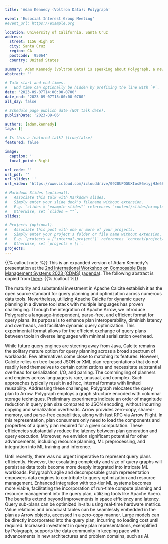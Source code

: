 ```yaml
---
title: 'Adam Kennedy (Voltron Data): Polygraph'

event: 'Eusocial Interest Group Meeting'
#event_url: https://example.org

location: University of California, Santa Cruz
address:
  street: 1156 High St
  city: Santa Cruz
  region: CA
  postcode: '95064'
  country: United States

summary: Adam Kennedy (Voltron Data) is speaking about Polygraph, a new effort to make processing and optimizations of query plans more efficient
abstract: ''

# Talk start and end times.
#   End time can optionally be hidden by prefixing the line with `#`.
date: '2023-09-07T14:00:00-0700'
date_end: '2023-09-07T15:00:00-0700'
all_day: false

# Schedule page publish date (NOT talk date).
publishDate: '2023-09-06'

authors: [adam.kennedy]
tags: []

# Is this a featured talk? (true/false)
featured: false

image:
  caption: ''
  focal_point: Right

url_code: ''
url_pdf: ''
url_slides: ''
url_video: 'https://www.icloud.com/iclouddrive/0920UPOGUXIosE6viyjHJe6BQ#video1862580471'

# Markdown Slides (optional).
#   Associate this talk with Markdown slides.
#   Simply enter your slide deck's filename without extension.
#   E.g. `slides = "example-slides"` references `content/slides/example-slides.md`.
#   Otherwise, set `slides = ""`.
slides:

# Projects (optional).
#   Associate this post with one or more of your projects.
#   Simply enter your project's folder or file name without extension.
#   E.g. `projects = ["internal-project"]` references `content/project/deep-learning/index.md`.
#   Otherwise, set `projects = []`.
projects:
---
```


{{% callout note %}}
This is an expanded version of Adam Kennedy's presentation at the [2nd International Workshop on Composable Data Management Systems 2023 (CDMS)](https://ceur-ws.org/Vol-3462/CDMS0.pdf) ([agenda](https://ceur-ws.org/Vol-3462)). The following abstract is copied from [there]((https://ceur-ws.org/Vol-3462/CDMS12.pdf)).
{{% /callout %}}

The maturity and substantial investment in Apache Calcite establish it as the open source standard for query planning and
optimization across numerous data tools. Nevertheless, utilizing Apache Calcite for dynamic query planning in a diverse tool
stack with multiple languages has proven challenging. Through the integration of Apache Arrow, we introduce Polygraph:
a language-independent, parse-free, and efficient format for query plans. Its purpose is to enhance plan interoperability,
diminish latency and overheads, and facilitate dynamic query optimization. This experimental format allows for the efficient
exchange of query plans between tools in diverse languages with minimal serialization overhead.  

While future query engines are steering away from Java, Calcite remains the solitary mature option for query planning
across a broad spectrum of workloads. Few alternatives come close to matching its features. However, Calcite relies on
tree-based JSON or XML plan representations that do not readily lend themselves to certain optimizations and necessitate
substantial overhead for serialization, I/O, and parsing. The commingling of planners and engines across languages is rare,
unusual, and complex. Such approaches typically result in ad hoc, internal formats with limited reusability. Addressing
these challenges, Polygraph relocates the query plan to Arrow. Polygraph employs a graph structure encoded with columnar
storage techniques. Preliminary experiments indicate an order of magnitude reduction in query plan size compared to JSON
encoding, without incurring copying and serialization overheads. Arrow provides zero-copy, shared-memory, and parse-free
capabilities, along with fast RPC via Arrow Flight. In this representation, plan consumers only need to load the components
and properties of a query plan required for a given computation. These efficiencies substantially reduce the latency between
plan generation and query execution. Moreover, we envision significant potential for other advancements, including resource
planning, ML preprocessing, and integration into ML training and inference.  

Until recently, there was no urgent imperative to represent query plans efficiently. However, the escalating complexity
and size of query graphs will persist as data tools become more deeply integrated into intricate ML workloads. Polygraph’s
agile and decomposable graph representation empowers data engines to contribute to query optimization and resource
management. Enhanced integration with top-tier ML systems becomes more viable, facilitating the incorporation of run-time
compute planning and resource management into the query plan, utilizing tools like Apache Acero. The benefits extend
beyond improvements in space efficiency and latency. Query sub-plans can be optimized in-situ using real-time hardware
metrics. Value relations and broadcast tables can be seamlessly embedded in the plan as Arrow objects, accessed in a zero-copy
manner. Large models can be directly incorporated into the query plan, incurring no loading cost until required. Increased
investment in query plan representations, exemplified by Polygraph, supports the data community in keeping pace with
advancements in new architectures and problem domains, such as AI.

